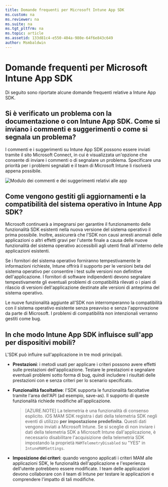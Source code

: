 ```yaml
---
title: Domande frequenti per Microsoft Intune App SDK
ms.custom: na
ms.reviewer: na
ms.suite: na
ms.tgt_pltfrm: na
ms.topic: article
ms.assetid: 133d81c4-e550-404a-980e-64f6e843c649
author: Msmbaldwin
---
```

# Domande frequenti per Microsoft Intune App SDK
Di seguito sono riportate alcune domande frequenti relative a Intune App SDK.

## Si è verificato un problema con la documentazione o con Intune App SDK. Come si inviano i commenti e suggerimenti o come si segnala un problema?

I commenti e i suggerimenti su Intune App SDK possono essere inviati tramite il sito Microsoft Connect, in cui è visualizzata un'opzione che consente di inviare i commenti o di segnalare un problema. Specificare una priorità per i problemi segnalati e il team di Microsoft Intune li risolverà appena possibile.

![Modulo dei commenti e dei suggerimenti relativi alle app](/Image/App-Feedback-Form.png)

## Come vengono gestiti gli aggiornamenti e la compatibilità del sistema operativo in Intune App SDK?

Microsoft continuerà a impegnarsi per garantire il funzionamento delle funzionalità SDK esistenti nella nuova versione del sistema operativo il prima possibile. Inoltre, assicurerà che l'SDK non causi arresti anomali delle applicazioni o altri effetti gravi per l'utente finale a causa delle nuove funzionalità del sistema operativo accessibili agli utenti finali all'interno delle applicazioni esistenti.

Se i fornitori del sistema operativo forniranno tempestivamente le informazioni richieste, Intune offrirà il supporto per le versioni beta del sistema operativo per consentire i test sulle versioni non definitive dell'applicazione. I fornitori di software indipendenti devono segnalare tempestivamente gli eventuali problemi di compatibilità rilevati o i piani di rilascio di versioni dell'applicazione destinate alle versioni di anteprima del sistema operativo.

Le nuove funzionalità aggiunte all'SDK non interromperanno la compatibilità con il sistema operativo esistente senza preavviso e senza l'approvazione da parte di Microsoft. I problemi di compatibilità non intenzionali verranno gestiti come bug.

## In che modo Intune App SDK influisce sull'app per dispositivi mobili?

L'SDK può influire sull'applicazione in tre modi principali.
* **Prestazioni**: i metodi usati per applicare i criteri possono avere effetti sulle prestazioni dell'applicazione. Testare le prestazioni e segnalare eventuali problemi sotto forma di bug, quindi includere i risultati delle prestazioni con e senza criteri per lo scenario specificato.
* **Funzionalità facoltative**: l'SDK supporta le funzionalità facoltative tramite l'area dell'API (ad esempio, save-as). Il supporto di queste funzionalità richiede modifiche all'applicazione.

  > [AZURE.NOTE] La telemetria è una funzionalità di consenso esplicito. iOS MAM SDK registra i dati della telemetria SDK negli eventi di utilizzo **per impostazione predefinita**. Questi dati vengono inviati a Microsoft Intune. Se si sceglie di non inviare i dati della telemetria SDK a Microsoft Intune dall'applicazione, è necessario disabilitare l'acquisizione della telemetria SDK impostando la proprietà `MAMTelemetryDisabled` su "YES" in `IntuneMAMSettings`.
  
* **Imposizione dei criteri**: quando vengono applicati i criteri MAM alle applicazioni SDK, le funzionalità dell'applicazione e l'esperienza dell'utente potrebbero essere modificate. I team delle applicazioni devono collaborare con il team di Intune per testare le applicazioni e comprendere l'impatto di tali modifiche.


<!--HONumber=Apr16_HO4-->


